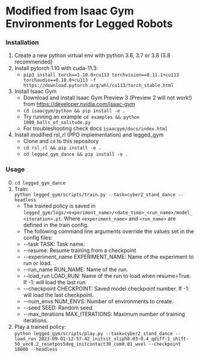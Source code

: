# Modified from Isaac Gym Environments for Legged Robots #

### Installation ###
1. Create a new python virtual env with python 3.6, 3.7 or 3.8 (3.8 recommended)
2. Install pytorch 1.10 with cuda-11.3:
    - `pip3 install torch==1.10.0+cu113 torchvision==0.11.1+cu113 torchaudio==0.10.0+cu113 -f https://download.pytorch.org/whl/cu113/torch_stable.html`
3. Install Isaac Gym
   - Download and install Isaac Gym Preview 3 (Preview 2 will not work!) from https://developer.nvidia.com/isaac-gym
   - `cd isaacgym/python && pip install -e .`
   - Try running an example `cd examples && python 1080_balls_of_solitude.py`
   - For troubleshooting check docs `isaacgym/docs/index.html`
4. Install modified rsl_rl (PPO implementation) and legged_gym
   - Clone and `cd` to this repository
   -  `cd rsl_rl && pip install -e .` 
   - `cd legged_gym_dance && pip install -e .`

### Usage ###
0. ```cd legged_gym_dance```
1. Train:  
  ```python legged_gym/scripts/train.py --task=cyber2_stand_dance --headless```
    - The trained policy is saved in `legged_gym/logs/<experiment_name>/<date_time>_<run_name>/model_<iteration>.pt`. Where `<experiment_name>` and `<run_name>` are defined in the train config.
    -  The following command line arguments override the values set in the config files:
     - --task TASK: Task name.
     - --resume:   Resume training from a checkpoint
     - --experiment_name EXPERIMENT_NAME: Name of the experiment to run or load.
     - --run_name RUN_NAME:  Name of the run.
     - --load_run LOAD_RUN:   Name of the run to load when resume=True. If -1: will load the last run.
     - --checkpoint CHECKPOINT:  Saved model checkpoint number. If -1: will load the last checkpoint.
     - --num_envs NUM_ENVS:  Number of environments to create.
     - --seed SEED:  Random seed.
     - --max_iterations MAX_ITERATIONS:  Maximum number of training iterations.
2. Play a trained policy:  
```python legged_gym/scripts/play.py --task=cyber2_stand_dance --load_run 2023-09-01-12-57-42_initsit_sliph0.03-0.4_qdiff-1_shift-50_vec0.2_resetpos5deg_initcontact30_com0.01_wvel --checkpoint 18000 --headless```
